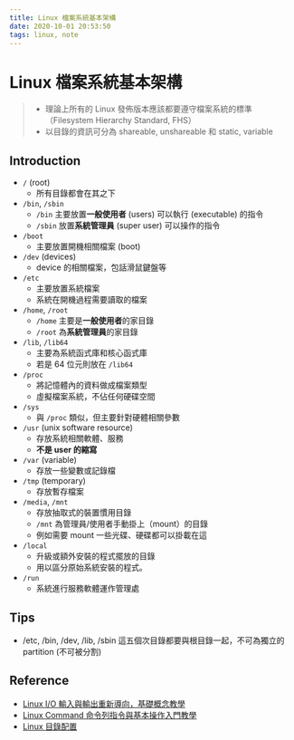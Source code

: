 ```yaml
---
title: Linux 檔案系統基本架構
date: 2020-10-01 20:53:50
tags: linux, note
---
```


# Linux 檔案系統基本架構
> - 理論上所有的 Linux 發佈版本應該都要遵守檔案系統的標準（Filesystem Hierarchy Standard, FHS）
> - 以目錄的資訊可分為 shareable, unshareable 和 static, variable

<!--more-->

## Introduction
- `/` (root)
    - 所有目錄都會在其之下
- `/bin`, `/sbin`
    - `/bin` 主要放置**一般使用者** (users) 可以執行 (executable) 的指令
    - `/sbin` 放置**系統管理員** (super user) 可以操作的指令
- `/boot`
    - 主要放置開機相關檔案 (boot)
- `/dev` (devices)
    - device 的相關檔案，包話滑鼠鍵盤等
- `/etc`
    - 主要放置系統檔案
    - 系統在開機過程需要讀取的檔案
- `/home`, `/root`
    - `/home` 主要是**一般使用者**的家目錄
    - `/root` 為**系統管理員**的家目錄
- `/lib`, `/lib64`
    - 主要為系統函式庫和核心函式庫
    - 若是 64 位元則放在 `/lib64`
- `/proc`
    - 將記憶體內的資料做成檔案類型
    - 虛擬檔案系統，不佔任何硬碟空間
- `/sys` 
    - 與 `/proc` 類似，但主要針對硬體相關參數
- `/usr` (unix software resource)
    - 存放系統相關軟體、服務
    - **不是 user 的縮寫**
- `/var` (variable)
    - 存放一些變數或記錄檔
- `/tmp` (temporary)
    - 存放暫存檔案
- `/media`, `/mnt`
    - 存放抽取式的裝置慣用目錄
    - `/mnt` 為管理員/使用者手動掛上（mount）的目錄
    - 例如需要 mount 一些光碟、硬碟都可以掛載在這
- `/local`
    - 升級或額外安裝的程式擺放的目錄
    - 用以區分原始系統安裝的程式。
- `/run` 
    - 系統進行服務軟體運作管理處

## Tips
- /etc, /bin, /dev, /lib, /sbin 這五個次目錄都要與根目錄一起，不可為獨立的 partition (不可被分割)



## Reference
- [Linux I/O 輸入與輸出重新導向，基礎概念教學](https://blog.gtwang.org/linux/linux-io-input-output-redirection-operators/)
- [Linux Command 命令列指令與基本操作入門教學](https://blog.techbridge.cc/2017/12/23/linux-commnd-line-tutorial/)
- [Linux 目錄配置](https://dywang.csie.cyut.edu.tw/moodle23/dywang/linuxSystem/node29.html)